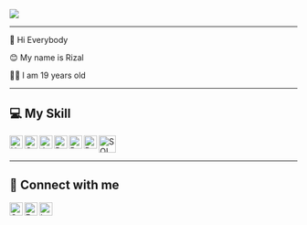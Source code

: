 <p align="left">
   <a href="#"><img src="https://readme-typing-svg.demolab.com?font=Poppins&weight=500&size=29&duration=3500&pause=1000&color=FFFFFF&center=false&vCenter=true&random=false&width=500px&height=25&lines=Hello%2C+my+name+is+Ahmad+Rizal!;I'm+a+Junior+Website+Developer"></a>
</p>


<hr>


<div align="left">
   <p>👋 Hi Everybody </p>
   <p>😊 My name is Rizal</p>
   <p>🙋‍♂️ I am 19 years old</p>
</div>

<hr>

## 💻 My Skill

<p>
   <a href="#"><img alt="HTML" align="left" width="23px" src="https://simpleicons.now.sh/html5/E34F26"></a>
   <a href="#"><img alt="CSS" align="left" width="23px" src="https://simpleicons.now.sh/css3/1572B6"></a>
   <a href="#"><img alt="JavaScript" align="left" width="23px" src="https://simpleicons.now.sh/javascript/F7DF1E"></a>
   <a href="#"><img alt="React" align="left" width="23px" src="https://simpleicons.now.sh/react/61DAFB"></a>
   <a href="#"><img alt="PHP" align="left" width="23px" src="https://simpleicons.now.sh/php/777BB4"></a>
   <a href="#"><img alt="Python" align="left" width="23px" src="https://simpleicons.now.sh/python/3776AB"></a>
   <a href="#"><img alt="SQL" width="30px" src="https://simpleicons.now.sh/mysql/4479A1"></a>
</p>

<hr>

## 🤝 Connect with me

<p>
   <a href="mailto:rizalajipermana@gmail.com"><img align="left" width="23px" src="https://simpleicons.now.sh/gmail/EA4335" alt="Gmail"/></a>
   <a href="https://www.facebook.com/profile.php?id=100021684815269"><img align="left" width="23px" src="https://simpleicons.now.sh/facebook/0866FF" alt="Facebook"/></a>
   <a href="https://www.instagram.com/ahmdrizaalll" target="_blank"><img align="left" width="23px" src="https://simpleicons.now.sh/instagram/E4405F" alt="Instagram"/></a>
</p>
